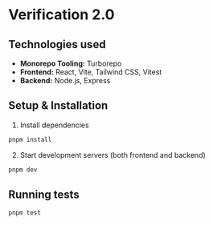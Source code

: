 # Verification 2.0


## Technologies used

- **Monorepo Tooling:** Turborepo  
- **Frontend:** React, Vite, Tailwind CSS, Vitest
- **Backend:** Node.js, Express

## Setup & Installation
1. Install dependencies

```bash
pnpm install
```

2. Start development servers (both frontend and backend)

```bash
pnpm dev
```

## Running tests

```bash
pnpm test
```
